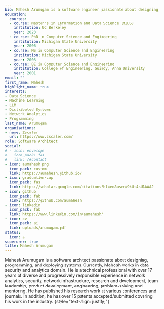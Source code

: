 ```yaml
---
bio: Mahesh Arumugam is a software engineer passionate about designing, programming, and deploying systems. Currently, I work in data security and analytics domain.
education:
  courses:
  - course: Master's in Information and Data Science (MIDS)
    institution: UC Berkeley
    year: 2023
  - course: PhD in Computer Science and Engineering
    institution: Michigan State University
    year: 2006
  - course: MS in Computer Science and Engineering
    institution: Michigan State University
    year: 2003
  - course: BE in Computer Science and Engineering
    institution: College of Engineering, Guindy, Anna University
    year: 2001
email: ""
first_name: Mahesh
highlight_name: true
interests:
- Data Science
- Machine Learning
- LLM
- Distributed Systems
- Network Analytics
- Programming
last_name: Arumugam
organizations:
- name: Zscaler
  url: https://www.zscaler.com/
role: Software Architect
social:
# - icon: envelope
#   icon_pack: fas
#   link: /#contact
- icon: aumahesh.png
  icon_pack: custom
  link: https://aumahesh.github.io/
- icon: graduation-cap
  icon_pack: fas
  link: https://scholar.google.com/citations?hl=en&user=9kUt4sUAAAAJ
- icon: github
  icon_pack: fab
  link: https://github.com/aumahesh
- icon: linkedin
  icon_pack: fab
  link: https://www.linkedin.com/in/aumahesh/
- icon: cv
  icon_pack: ai
  link: uploads/arumugam.pdf
status:
  icon: ☕️
superuser: true
title: Mahesh Arumugam
---
```


Mahesh Arumugam is a software architect passionate about designing, programming, and deploying systems. Currently, Mahesh works in data security and analytics domain. He is a technical professional with over 17 years of diverse and progressively responsible experience in network analytics, security, network infrastructure, research and development, team leadership, product development, engineering, problem-solving and mentoring. He has published his research work at various conferences and journals. In addition, he has over 15 patents accepted/submitted covering his work in the industry.
{style="text-align: justify;"}
